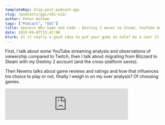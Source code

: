 ```yaml
---
templateKey: blog-post-podcast-ggc
slug: /podcasts/ggc/s01-e12/
author: Peter Witham
tags: ["Podcast", "GGC"]
title: Geezers Who Game and Code - Destiny 2 moves to Steam, YouTube Analysis, Game Review Influences
date: 2019-09-07T15:42:00
blurb: Is it really a good idea to put your game on sale? As a user it might seem like a good deal too, but in the long run is it a bad thing? We discuss both sides.
---
```


First, I talk about some YouTube streaming analysis and observations of viewership compared to Twitch, then I talk about migrating from Blizzard to Steam with my Destiny 2 account (and the cross-platform saves).

Then Newms talks about game reviews and ratings and how that influences his choice to play or not, finally I weigh in on my over analysis? Of choosing games.

<iframe src="https://anchor.fm/gamecode/embed/episodes/Destiny-Moves-to-Steam--YouTube-Streaming-Experiments--How-do-we-pick-games-based-on-reviews-e595qo" height="102px" width="400px" frameborder="0" scrolling="no"></iframe>
